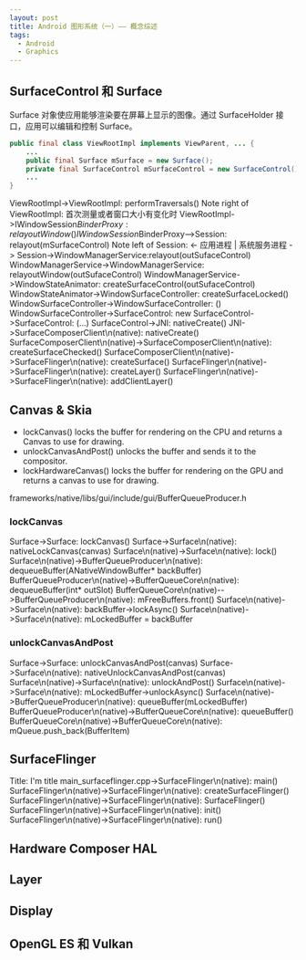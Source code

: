 ```yaml
---
layout: post
title: Android 图形系统（一）—— 概念综述
tags:
  - Android
  - Graphics
---
```


## SurfaceControl 和 Surface
Surface 对象使应用能够渲染要在屏幕上显示的图像。通过 SurfaceHolder 接口，应用可以编辑和控制 Surface。

```java
public final class ViewRootImpl implements ViewParent, ... {
    ...
    public final Surface mSurface = new Surface();
    private final SurfaceControl mSurfaceControl = new SurfaceControl();
    ...
}
```

ViewRootImpl->ViewRootImpl: performTraversals()
Note right of ViewRootImpl: 首次测量或者窗口大小有变化时
ViewRootImpl->IWindowSession$BinderProxy: relayoutWindow()
IWindowSession$BinderProxy-->Session: relayout(mSurfaceControl)
Note left of Session: <- 应用进程 | 系统服务进程 ->
Session->WindowManagerService:relayout(outSufaceControl)
WindowManagerService->WindowManagerService: relayoutWindow(outSufaceControl)
WindowManagerService->WindowStateAnimator: createSurfaceControl(outSufaceControl)
WindowStateAnimator->WindowSurfaceController: createSurfaceLocked()
WindowSurfaceController->WindowSurfaceController: <init>()
WindowSurfaceController->SurfaceControl: new
SurfaceControl->SurfaceControl: <init>(...)
SurfaceControl->JNI: nativeCreate() 
JNI->SurfaceComposerClient\n(native): nativeCreate()
SurfaceComposerClient\n(native)->SurfaceComposerClient\n(native): createSurfaceChecked()
SurfaceComposerClient\n(native)->SurfaceFlinger\n(native): createSurface()
SurfaceFlinger\n(native)->SurfaceFlinger\n(native): createLayer()
SurfaceFlinger\n(native)->SurfaceFlinger\n(native): addClientLayer()

## Canvas & Skia
- lockCanvas() 
  locks the buffer for rendering on the CPU and returns a Canvas to use for drawing.
- unlockCanvasAndPost() 
  unlocks the buffer and sends it to the compositor.
- lockHardwareCanvas() 
  locks the buffer for rendering on the GPU and returns a canvas to use for drawing.


frameworks/native/libs/gui/include/gui/BufferQueueProducer.h

### lockCanvas
Surface->Surface: lockCanvas()
Surface->Surface\n(native): nativeLockCanvas(canvas)
Surface\n(native)->Surface\n(native): lock()
Surface\n(native)->BufferQueueProducer\n(native): dequeueBuffer(ANativeWindowBuffer* backBuffer)
BufferQueueProducer\n(native)->BufferQueueCore\n(native): dequeueBuffer(int* outSlot)
BufferQueueCore\n(native)-->BufferQueueProducer\n(native): mFreeBuffers.front()
Surface\n(native)->Surface\n(native): backBuffer->lockAsync()
Surface\n(native)->Surface\n(native): mLockedBuffer = backBuffer

### unlockCanvasAndPost
Surface->Surface: unlockCanvasAndPost(canvas)
Surface->Surface\n(native): nativeUnlockCanvasAndPost(canvas)
Surface\n(native)->Surface\n(native): unlockAndPost()
Surface\n(native)->Surface\n(native): mLockedBuffer->unlockAsync()
Surface\n(native)->BufferQueueProducer\n(native): queueBuffer(mLockedBuffer)
BufferQueueProducer\n(native)->BufferQueueCore\n(native): queueBuffer()
BufferQueueCore\n(native)->BufferQueueCore\n(native): mQueue.push_back(BufferItem)


## SurfaceFlinger
Title: I'm title
main_surfaceflinger.cpp->SurfaceFlinger\n(native): main()
SurfaceFlinger\n(native)->SurfaceFlinger\n(native): createSurfaceFlinger()
SurfaceFlinger\n(native)->SurfaceFlinger\n(native): SurfaceFlinger()
SurfaceFlinger\n(native)->SurfaceFlinger\n(native): init()
SurfaceFlinger\n(native)->SurfaceFlinger\n(native): run()

## Hardware Composer HAL



## Layer

## Display

## OpenGL ES 和 Vulkan






